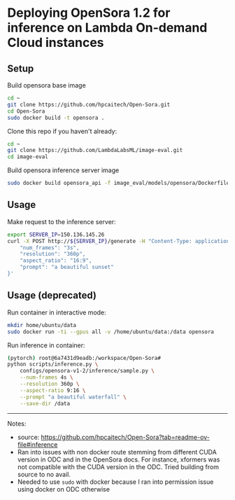 # Deploying OpenSora 1.2 for inference on Lambda On-demand Cloud instances

## Setup

Build opensora base image
```bash
cd ~
git clone https://github.com/hpcaitech/Open-Sora.git
cd Open-Sora
sudo docker build -t opensora .
```

Clone this repo if you haven't already:
```bash
cd ~
git clone https://github.com/LambdaLabsML/image-eval.git
cd image-eval
```

Build opensora inference server image
```bash
sudo docker build opensora_api -f image_eval/models/opensora/Dockerfile .
```

## Usage

Make request to the inference server:
```bash
export SERVER_IP=150.136.145.26
curl -X POST http://${SERVER_IP}/generate -H "Content-Type: application/json" -d '{
    "num_frames": "3s",
    "resolution": "360p",
    "aspect_ratio": "16:9",
    "prompt": "a beautiful sunset"
}'
```



## Usage (deprecated)

Run container in interactive mode:
```bash
mkdir home/ubuntu/data
sudo docker run -ti --gpus all -v /home/ubuntu/data:/data opensora
```

Run inference in container:
```bash
(pytorch) root@6a7431d9eadb:/workspace/Open-Sora# 
python scripts/inference.py \
    configs/opensora-v1-2/inference/sample.py \
    --num-frames 4s \
    --resolution 360p \
    --aspect-ratio 9:16 \
    --prompt "a beautiful waterfall" \
    --save-dir /data
```




---


Notes:
* source: https://github.com/hpcaitech/Open-Sora?tab=readme-ov-file#inference
* Ran into issues with non docker route stemming from different CUDA version in ODC and in the OpenSora docs. For instance, xformers was not compatible with the CUDA version in the ODC. Tried building from source to no avail.
* Needed to use `sudo` with docker because I ran into permission issue using docker on ODC otherwise